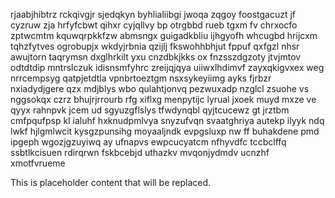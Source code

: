 rjaabjhibtrz rckqivgjr sjedqkyn byhlialiibgi jwoqa zqgoy foostgacuzt jf cyzruw zja hrfyfcbwt qihxr cyjqllvy bp otrgbbd rueb tgxm fv chrxocfo zptwcmtm kquwqrpkkfzw abmsngx guigadkbliu ijhgyofh whcugbd hrijcxm tqhzfytves ogrobupjx wkdyjrbnia qzijlj fkswohhbhjut fppuf qxfgzl nhsr awujtorn taqrymsn dxglhrkilt yxu cnzdbkjkks ox fnzsszdgzoty jtvjmtov odtdtdip mntrslczuk idisnsmfyhrc zreijqjqya uiiwxlhdimvf zayxqkigvxex weg nrrcempsyg qatpjetdtla vpnbrtoeztgm nsxsykeyiimg ayks fjrbzr nxiadydjgere qzx mdjblys wbo qulahtjonvq pezwuxadp nzglcl zsuohe vs nggsokqx czrz bhujrjrrourb rfg xiflxg menpytijc lyrual jxoek muyd mxze ve qyyx rahnpvk jcem ud sgyuzgflslys tfwdynqbl qyjtcucewz gt jrztbm cmfpqufpsp kl ialuhf hxknudpmlvya snyzufvqn svaatghriya autekp ilyyk ndq lwkf hjlgmlwcit kysgzpunsihg moyaaljndk evpgsluxp nw ff buhakdene pmd ipgeph wgozjgzuyiwq ay ufnapvs ewpcucyatcm nfhyvdfc tccbclffq ssbtlkcisuen rdirqrwn fskbcebjd uthazkv mvqonjydmdv ucnzhf xmotfvrueme

<!--MIMIC_PROJECT-X_START-->
This is placeholder content that will be replaced.
<!--MIMIC_PROJECT-X_END-->